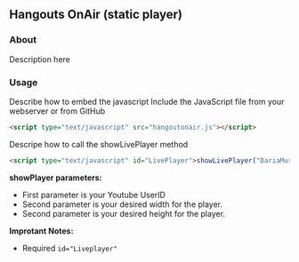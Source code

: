 ## Hangouts OnAir (static player)

### About
Description here

### Usage

Describe how to embed the javascript
Include the JavaScript file from your webserver or from GitHub

```html
<script type="text/javascript" src="hangoutonair.js"></script>
```

Descripe how to call the showLivePlayer method

```html
<script type="text/javascript" id="LivePlayer">showLivePlayer("DariaMusk", "560", "315");</script>
```

**showPlayer parameters:**
- First parameter is your Youtube UserID
- Second parameter is your desired width for the player.
- Second parameter is your desired height for the player.

**Improtant Notes:**
 - Required ```id="Liveplayer"```